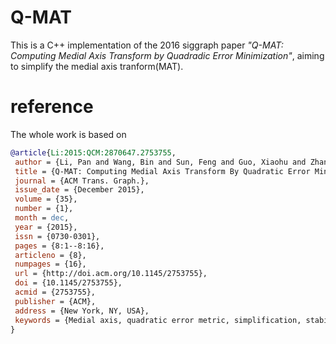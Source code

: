 # Q-MAT
This is a C++ implementation of the 2016 siggraph paper *"Q-MAT: Computing Medial Axis Transform by Quadradic Error Minimization"*, aiming to simplify the medial axis tranform(MAT).

# reference

The whole work is based on
```bib
@article{Li:2015:QCM:2870647.2753755,
 author = {Li, Pan and Wang, Bin and Sun, Feng and Guo, Xiaohu and Zhang, Caiming and Wang, Wenping},
 title = {Q-MAT: Computing Medial Axis Transform By Quadratic Error Minimization},
 journal = {ACM Trans. Graph.},
 issue_date = {December 2015},
 volume = {35},
 number = {1},
 month = dec,
 year = {2015},
 issn = {0730-0301},
 pages = {8:1--8:16},
 articleno = {8},
 numpages = {16},
 url = {http://doi.acm.org/10.1145/2753755},
 doi = {10.1145/2753755},
 acmid = {2753755},
 publisher = {ACM},
 address = {New York, NY, USA},
 keywords = {Medial axis, quadratic error metric, simplification, stability ratio, volume approximation},
} 
```